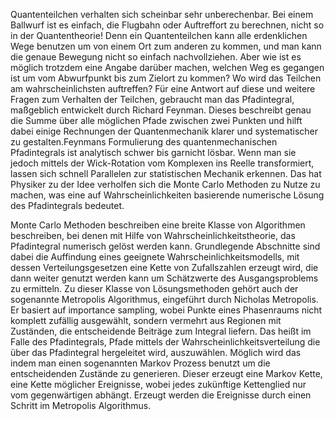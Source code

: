 Quantenteilchen verhalten sich scheinbar sehr unberechenbar. Bei einem Ballwurf ist
es einfach, die Flugbahn oder Auftreffort zu berechnen, nicht so in der Quantentheorie!
Denn ein Quantenteilchen kann alle erdenklichen Wege benutzen um von einem Ort zum
anderen zu kommen, und man kann die genaue Bewegung nicht so einfach nachvollziehen. Aber wie ist es möglich trotzdem eine Angabe darüber machen, welchen Weg es
gegangen ist um vom Abwurfpunkt bis zum Zielort zu kommen? Wo wird das Teilchen
am wahrscheinlichsten auftreffen? Für eine Antwort auf diese und weitere Fragen zum
Verhalten der Teilchen, gebraucht man das Pfadintegral, maßgeblich entwickelt durch
Richard Feynman. Dieses beschreibt genau die Summe über alle möglichen Pfade zwischen zwei Punkten und hilft dabei einige Rechnungen der Quantenmechanik klarer
und systematischer zu gestalten.Feynmans Formulierung des quantenmechanischen Pfadintegrals 
ist analytisch schwer bis garnicht lösbar. Wenn man sie jedoch mittels der Wick-Rotation 
vom Komplexen ins Reelle transformiert, lassen sich schnell Parallelen zur statistischen 
Mechanik erkennen. Das hat Physiker zu der Idee verholfen sich die Monte Carlo Methoden 
zu Nutze zu machen, was eine auf Wahrscheinlichkeiten basierende numerische Lösung des 
Pfadintegrals bedeutet.

Monte Carlo Methoden beschreiben eine breite Klasse von Algorithmen beschreiben, bei denen 
mit Hilfe von Wahrscheinlichkeitstheorie, das Pfadintegral numerisch gelöst werden kann. Grundlegende Abschnitte
sind dabei die Auffindung eines geeignete Wahrscheinlichkeitsmodells, mit dessen Verteilungsgesetzen eine Kette von Zufallszahlen erzeugt wird, die dann weiter genutzt werden
kann um Schätzwerte des Ausgangsproblems zu ermitteln. Zu dieser Klasse von Lösungsmethoden
gehört auch der sogenannte Metropolis Algorithmus, eingeführt durch Nicholas Metropolis. 
Er basiert auf importance sampling, wobei Punkte eines Phasenraums nicht komplett zufällig ausgewählt,
sondern vermehrt aus Regionen mit Zuständen, die entscheidende Beiträge zum Integral
liefern. Das heißt im Falle des Pfadintegrals, Pfade mittels der Wahrscheinlichkeitsverteilung die über das Pfadintegral hergeleitet wird, auszuwählen. Möglich wird das indem
man einen sogenannten Markov Prozess benutzt um die entscheidenden Zustände zu generieren. Dieser erzeugt eine Markov Kette, eine Kette möglicher Ereignisse, wobei jedes
zukünftige Kettenglied nur vom gegenwärtigen abhängt.
Erzeugt werden die Ereignisse durch einen Schritt im Metropolis Algorithmus.

